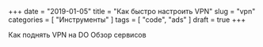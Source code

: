 +++
date = "2019-01-05"
title = "Как быстро настроить VPN"
slug = "vpn"
categories = [ "Инструменты" ]
tags = [ "code", "ads" ]
draft = true
+++

Как поднять VPN на DO
Обзор сервисов